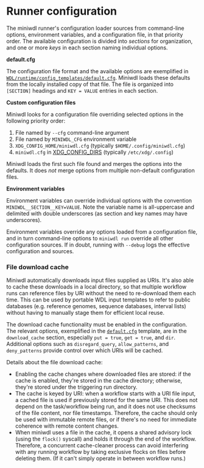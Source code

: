 # Runner configuration

The miniwdl runner's configuration loader sources from command-line options, environment variables, and a configuration file, in that priority order. The available configuration is divided into *sections* for organization, and one or more *keys* in each section naming individual options.

**default.cfg**

The configuration file format and the available options are exemplified in [`WDL/runtime/config_templates/default.cfg`](https://github.com/chanzuckerberg/miniwdl/blob/master/WDL/runtime/config_templates/default.cfg). Miniwdl loads these defaults from the locally installed copy of that file.  The file is organized into `[SECTION]` headings and `KEY = VALUE` entries in each section.

**Custom configuration files**

Miniwdl looks for a configuration file overriding selected options in the following priority order:

1. File named by `--cfg` command-line argument
2. File named by `MINIWDL_CFG` environment variable
3. `XDG_CONFIG_HOME/miniwdl.cfg` (typically `$HOME/.config/miniwdl.cfg`)
4. `miniwdl.cfg` in [XDG_CONFIG_DIRS](https://specifications.freedesktop.org/basedir-spec/basedir-spec-latest.html) (typically `/etc/xdg/.config`)

Miniwdl loads the first such file found and merges the options into the defaults. It does *not* merge options from multiple non-default configuration files.

**Environment variables**

Environment variables can override individual options with the convention `MINIWDL__SECTION__KEY=VALUE`. Note the variable name is all-uppercase and delimited with double underscores (as section and key names may have underscores).

Environment variables override any options loaded from a configuration file, and in turn command-line options to `miniwdl run` override all other configuration sources. If in doubt, running with `--debug` logs the effective configuration and sources.

### File download cache

Miniwdl automatically downloads input files supplied as URIs. It's also able to cache these downloads in a local directory, so that multiple workflow runs can reference files by URI without the need to re-download them each time. This can be used by portable WDL input templates to refer to public databases (e.g. reference genomes, sequence databases, interval lists) without having to manually stage them for efficient local reuse.

The download cache functionality must be enabled in the configuration. The relevant options, exemplified in the [`default.cfg`](https://github.com/chanzuckerberg/miniwdl/blob/master/WDL/runtime/config_templates/default.cfg) template, are in the `download_cache` section, especially `put = true`, `get = true`, and `dir`. Additional options such as `disregard_query`, `allow_patterns`, and `deny_patterns` provide control over which URIs will be cached.

Details about the file download cache:

* Enabling the cache changes where downloaded files are stored: if the cache is enabled, they're stored in the cache directory; otherwise, they're stored under the triggering run directory.
* The cache is keyed by URI: when a workflow starts with a URI file input, a cached file is used if previously stored for the same URI. This does not depend on the task/workflow being run, and it does not use checksums of the file content, nor file timestamps. Therefore, the cache should only be used with immutable remote files, or if there's no need for immediate coherence with remote content changes.
* When miniwdl uses a file in the cache, it opens a shared advisory lock (using the `flock()` syscall) and holds it through the end of the workflow. Therefore, a concurrent cache-cleaner process can avoid interfering with any running workflow by taking exclusive flocks on files before deleting them. (If it can't simply operate in between workflow runs.)
